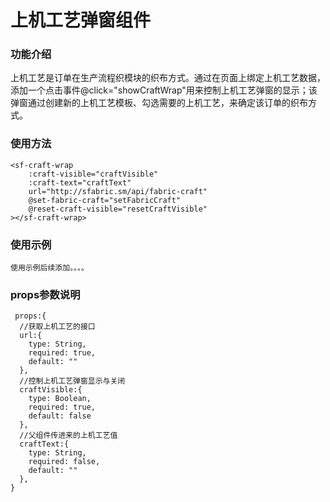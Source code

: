 # 上机工艺弹窗组件 #


### 功能介绍 ### 


  上机工艺是订单在生产流程织模块的织布方式。通过在页面上绑定上机工艺数据，添加一个点击事件@click="showCraftWrap"用来控制上机工艺弹窗的显示；该弹窗通过创建新的上机工艺模板、勾选需要的上机工艺，来确定该订单的织布方式。
  

### 使用方法 ###

    <sf-craft-wrap
        :craft-visible="craftVisible"
        :craft-text="craftText"
        url="http://sfabric.sm/api/fabric-craft"
        @set-fabric-craft="setFabricCraft"
        @reset-craft-visible="resetCraftVisible"
    ></sf-craft-wrap>


### 使用示例 ###
    使用示例后续添加。。。。





### props参数说明 ###

     props:{
      //获取上机工艺的接口
      url:{
        type: String,
        required: true,
        default: ""
      },
      //控制上机工艺弹窗显示与关闭
      craftVisible:{
        type: Boolean,
        required: true,
        default: false
      },
      //父组件传进来的上机工艺值
      craftText:{
        type: String,
        required: false,
        default: ""
      },
    }